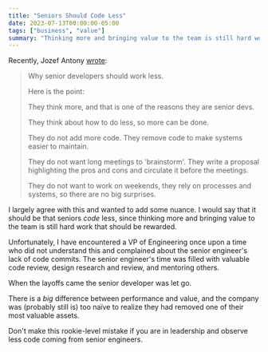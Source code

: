 ```yaml
---
title: "Seniors Should Code Less"
date: 2023-07-13T00:00:00-05:00
tags: ["business", "value"]
summary: "Thinking more and bringing value to the team is still hard work that should be rewarded."
---
```


Recently, Jozef Antony [wrote](https://www.linkedin.com/feed/update/urn:li:activity:7083071540296044545/):

> Why senior developers should work less.
>
> Here is the point:
>
> They think more, and that is one of the reasons they are senior devs.
>
> They think about how to do less, so more can be done.
>
> They do not add more code. They remove code to make systems easier to maintain.
>
> They do not want long meetings to 'brainstorm'. They write a proposal highlighting the pros and cons and circulate it before the meetings.
>
> They do not want to work on weekends, they rely on processes and systems, so there are no big surprises.

I largely agree with this and wanted to add some nuance. I would say that it should be that seniors *code* less, since thinking more and bringing value to the team is still hard work that should be rewarded.

Unfortunately, I have encountered a VP of Engineering once upon a time who did not understand this and complained about the senior engineer's lack of code commits. The senior engineer's time was filled with valuable code review, design research and review, and mentoring others.

When the layoffs came the senior developer was let go.

There is a *big* difference between performance and value, and the company was (probably still is) too naïve to realize they had removed one of their most valuable assets.

Don't make this rookie-level mistake if you are in leadership and observe less code coming from senior engineers.